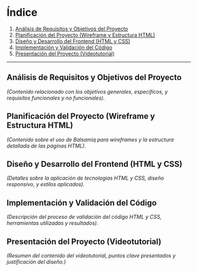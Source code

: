 # **Índice**

1. [Análisis de Requisitos y Objetivos del Proyecto](#análisis-de-requisitos-y-objetivos-del-proyecto)  
2. [Planificación del Proyecto (Wireframe y Estructura HTML)](#planificación-del-proyecto-wireframe-y-estructura-html)  
3. [Diseño y Desarrollo del Frontend (HTML y CSS)](#diseño-y-desarrollo-del-frontend-html-y-css)  
4. [Implementación y Validación del Código](#implementación-y-validación-del-código)  
5. [Presentación del Proyecto (Videotutorial)](#presentación-del-proyecto-videotutorial)  

---

## **Análisis de Requisitos y Objetivos del Proyecto**  
_(Contenido relacionado con los objetivos generales, específicos, y requisitos funcionales y no funcionales)._  

## **Planificación del Proyecto (Wireframe y Estructura HTML)**  
_(Contenido sobre el uso de Balsamiq para wireframes y la estructura detallada de las páginas HTML)._  

## **Diseño y Desarrollo del Frontend (HTML y CSS)**  
_(Detalles sobre la aplicación de tecnologías HTML y CSS, diseño responsivo, y estilos aplicados)._  

## **Implementación y Validación del Código**  
_(Descripción del proceso de validación del código HTML y CSS, herramientas utilizadas y resultados)._  

## **Presentación del Proyecto (Videotutorial)**  
_(Resumen del contenido del videotutorial, puntos clave presentados y justificación del diseño.)_  
